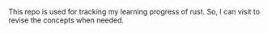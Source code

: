 This repo is used for tracking my learning progress of rust. So, I can
visit to revise the concepts when needed.
